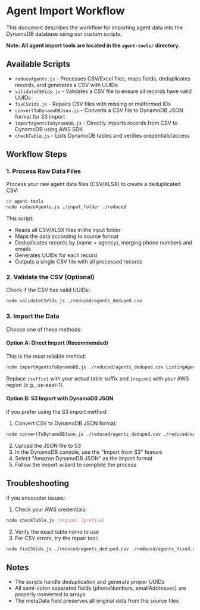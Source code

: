 # Agent Import Workflow

This document describes the workflow for importing agent data into the DynamoDB database using our custom scripts.

**Note: All agent import tools are located in the `agent-tools/` directory.**

## Available Scripts

- `reduceAgents.js` - Processes CSV/Excel files, maps fields, deduplicates records, and generates a CSV with UUIDs
- `validateCSVids.js` - Validates a CSV file to ensure all records have valid UUIDs
- `fixCSVids.js` - Repairs CSV files with missing or malformed IDs
- `convertToDynamoDBJson.js` - Converts a CSV file to DynamoDB JSON format for S3 import
- `importAgentsToDynamoDB.js` - Directly imports records from CSV to DynamoDB using AWS SDK
- `checkTable.js` - Lists DynamoDB tables and verifies credentials/access

## Workflow Steps

### 1. Process Raw Data Files

Process your raw agent data files (CSV/XLSX) to create a deduplicated CSV:

```bash
cd agent-tools
node reduceAgents.js ./input_folder ./reduced
```

This script:

- Reads all CSV/XLSX files in the input folder
- Maps the data according to source format
- Deduplicates records by (name + agency), merging phone numbers and emails
- Generates UUIDs for each record
- Outputs a single CSV file with all processed records

### 2. Validate the CSV (Optional)

Check if the CSV has valid UUIDs:

```bash
node validateCSVids.js ./reduced/agents_deduped.csv
```

### 3. Import the Data

Choose one of these methods:

#### Option A: Direct Import (Recommended)

This is the most reliable method:

```bash
node importAgentsToDynamoDB.js ./reduced/agents_deduped.csv ListingAgentContactInfo-[suffix]-dev [region]
```

Replace `[suffix]` with your actual table suffix and `[region]` with your AWS region (e.g., us-east-1).

#### Option B: S3 Import with DynamoDB JSON

If you prefer using the S3 import method:

1. Convert CSV to DynamoDB JSON format:

```bash
node convertToDynamoDBJson.js ./reduced/agents_deduped.csv ./reduced/agents_dynamo.json
```

2. Upload the JSON file to S3
3. In the DynamoDB console, use the "Import from S3" feature
4. Select "Amazon DynamoDB JSON" as the import format
5. Follow the import wizard to complete the process

## Troubleshooting

If you encounter issues:

1. Check your AWS credentials:

```bash
node checkTable.js [region] [profile]
```

2. Verify the exact table name to use
3. For CSV errors, try the repair tool:

```bash
node fixCSVids.js ./reduced/agents_deduped.csv ./reduced/agents_fixed.csv
```

## Notes

- The scripts handle deduplication and generate proper UUIDs
- All semi-colon separated fields (phoneNumbers, emailAddresses) are properly converted to arrays
- The metaData field preserves all original data from the source files
